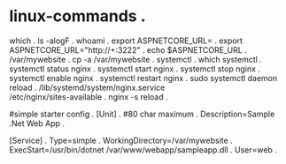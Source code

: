 # linux-commands . 
which . 
ls -alogF . 
whoami . 
export ASPNETCORE_URL= . 
export ASPNETCORE_URL="http://+:3222" . 
echo $ASPNETCORE_URL . 
/var/mywebsite . 
cp -a /var/mywebsite . 
systemctl . 
which systemctl . 
systemctl status nginx . 
systemctl start nginx . 
systemctl stop nginx . 
systemctl enable nginx . 
systemctl restart nginx . 
sudo systemctl daemon reload . 
/lib/systemd/system/nginx.service    
/etc/nginx/sites-available . 
nginx -s reload . 
     
#simple starter config . 
[Unit] . 
#80 char maximum . 
Description=Sample .Net Web App . 

[Service] . 
Type=simple . 
WorkingDirectory=/var/mywebsite . 
ExecStart=/usr/bin/dotnet /var/www/webapp/sampleapp.dll . 
User=web . 
  
  
  
